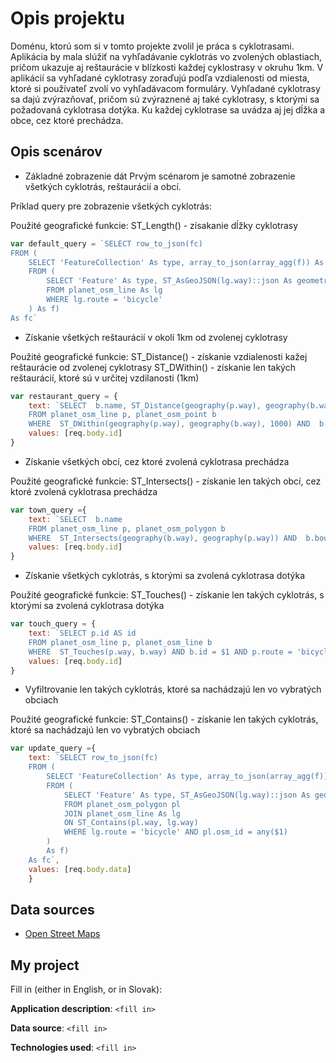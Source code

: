 # Opis projektu

Doménu, ktorú som si v tomto projekte zvolil je práca s cyklotrasami. Aplikácia by mala slúžiť na vyhľadávanie cyklotrás vo zvolených oblastiach, pričom ukazuje aj reštaurácie v blízkosti každej cyklostrasy v okruhu 1km. V aplikácií sa vyhľadané cyklotrasy zoraďujú podľa vzdialenosti od miesta, ktoré si používateľ zvolí vo vyhľadávacom formuláry. Vyhľadané cyklotrasy sa dajú zvýrazňovať, pričom sú zvýraznené aj také cyklotrasy, s ktorými sa požadovaná cyklotrasa dotýka. Ku každej cyklotrase sa uvádza aj jej dĺžka a obce, cez ktoré prechádza. 

## Opis scenárov 

- Základné zobrazenie dát
Prvým scénarom je samotné zobrazenie všetkých cyklotrás, reštaurácií a obcí.

Príklad query pre zobrazenie všetkých cyklotrás:

Použité geografické funkcie:
ST_Length() - zísakanie dĺžky cyklotrasy

```javascript
var default_query = `SELECT row_to_json(fc)
FROM (
    SELECT 'FeatureCollection' As type, array_to_json(array_agg(f)) As features
    FROM (
        SELECT 'Feature' As type, ST_AsGeoJSON(lg.way)::json As geometry, ST_Length(geography(lg.way)) as length, row_to_json((osm_id, z_order, name)) As properties, lg.id AS id
        FROM planet_osm_line As lg
        WHERE lg.route = 'bicycle'
    ) As f)
As fc`
```

- Získanie všetkých reštaurácií v okolí 1km od zvolenej cyklotrasy

Použité geografické funkcie:
ST_Distance() - získanie vzdialenosti kažej reštaurácie od zvolenej cyklotrasy
ST_DWithin() - získanie len takých reštaurácií, ktoré sú v určitej vzdilanosti (1km)

```javascript
var restaurant_query = {
    text: `SELECT  b.name, ST_Distance(geography(p.way), geography(b.way)) as distance
    FROM planet_osm_line p, planet_osm_point b
    WHERE  ST_DWithin(geography(p.way), geography(b.way), 1000) AND  b.amenity = 'restaurant' AND p.id= $1 AND p.route = 'bicycle'`,
    values: [req.body.id]
}
```

- Získanie všetkých obcí, cez ktoré zvolená cyklotrasa prechádza

Použité geografické funkcie:
ST_Intersects() - získanie len takých obcí, cez ktoré zvolená cyklotrasa prechádza

```javascript
var town_query ={
    text: `SELECT  b.name
    FROM planet_osm_line p, planet_osm_polygon b
    WHERE  ST_Intersects(geography(b.way), geography(p.way)) AND  b.boundary = 'administrative' AND b.admin_level = '10' AND p.id = $1 AND p.route = 'bicycle' GROUP BY b.name`,
    values: [req.body.id]
}
```

- Získanie všetkých cyklotrás, s ktorými sa zvolená cyklotrasa dotýka 

Použité geografické funkcie:
ST_Touches() - získanie len takých cyklotrás, s ktorými sa zvolená cyklotrasa dotýka 

```javascript
var touch_query = {
    text: `SELECT p.id AS id
    FROM planet_osm_line p, planet_osm_line b
    WHERE  ST_Touches(p.way, b.way) AND b.id = $1 AND p.route = 'bicycle' AND p.id != b.id`,
    values: [req.body.id]
}
```


- Vyfiltrovanie len takých cyklotrás, ktoré sa nachádzajú len vo vybratých obciach

Použité geografické funkcie:
ST_Contains() - získanie len takých cyklotrás, ktoré sa nachádzajú len vo vybratých obciach

```javascript
var update_query ={
    text: `SELECT row_to_json(fc)
    FROM (
        SELECT 'FeatureCollection' As type, array_to_json(array_agg(f)) As features
        FROM (
            SELECT 'Feature' As type, ST_AsGeoJSON(lg.way)::json As geometry,ST_Length(geography(lg.way)) as length,row_to_json((lg.osm_id, lg.z_order, lg.name)) As properties, lg.id AS id
            FROM planet_osm_polygon pl
            JOIN planet_osm_line As lg
            ON ST_Contains(pl.way, lg.way) 
            WHERE lg.route = 'bicycle' AND pl.osm_id = any($1)
        )
        As f)
    As fc`,
    values: [req.body.data]
    }
```

## Data sources

- [Open Street Maps](https://www.openstreetmap.org/)

## My project

Fill in (either in English, or in Slovak):

**Application description**: `<fill in>`

**Data source**: `<fill in>`

**Technologies used**: `<fill in>`
